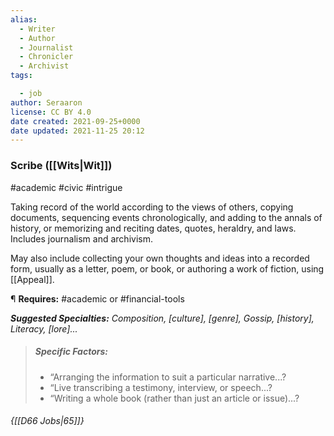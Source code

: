 ```yaml
---
alias:
  - Writer
  - Author
  - Journalist
  - Chronicler
  - Archivist
tags:

  - job
author: Seraaron
license: CC BY 4.0
date created: 2021-09-25+0000
date updated: 2021-11-25 20:12
---
```


### Scribe ([[Wits|Wit]])

#academic #civic #intrigue

Taking record of the world according to the views of others, copying documents, sequencing events chronologically, and adding to the annals of history, or memorizing and reciting dates, quotes, heraldry, and laws. Includes journalism and archivism.

May also include collecting your own thoughts and ideas into a recorded form, usually as a letter, poem, or book, or authoring a work of fiction, using [[Appeal]].

¶ **Requires:** #academic or #financial-tools

_**Suggested Specialties:** Composition, [culture], [genre], Gossip, [history], Literacy, [lore]..._

> ##### Specific Factors:
>
> - “Arranging the information to suit a particular narrative...?
> - “Live transcribing a testimony, interview, or speech...?
> - “Writing a whole book (rather than just an article or issue)...?

###### {[[D66 Jobs|65]]}
